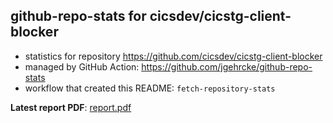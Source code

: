 ## github-repo-stats for cicsdev/cicstg-client-blocker

- statistics for repository https://github.com/cicsdev/cicstg-client-blocker
- managed by GitHub Action: https://github.com/jgehrcke/github-repo-stats
- workflow that created this README: `fetch-repository-stats`

**Latest report PDF**: [report.pdf](https://github.com/cicsdev/repo-stats/raw/github-repo-stats/cicsdev/cicstg-client-blocker/latest-report/report.pdf)


